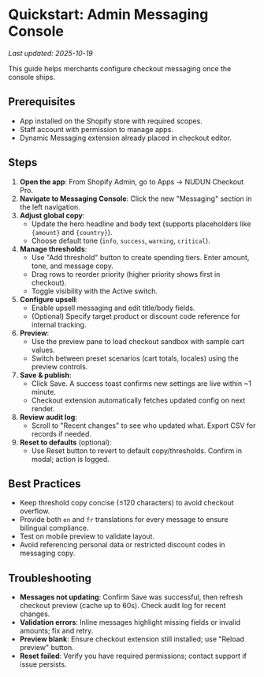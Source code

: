 # Quickstart: Admin Messaging Console

_Last updated: 2025-10-19_

This guide helps merchants configure checkout messaging once the console ships.

## Prerequisites
- App installed on the Shopify store with required scopes.
- Staff account with permission to manage apps.
- Dynamic Messaging extension already placed in checkout editor.

## Steps
1. **Open the app**: From Shopify Admin, go to Apps → NUDUN Checkout Pro.
2. **Navigate to Messaging Console**: Click the new "Messaging" section in the left navigation.
3. **Adjust global copy**:
   - Update the hero headline and body text (supports placeholders like `{amount}` and `{country}`).
   - Choose default tone (`info`, `success`, `warning`, `critical`).
4. **Manage thresholds**:
   - Use "Add threshold" button to create spending tiers. Enter amount, tone, and message copy.
   - Drag rows to reorder priority (higher priority shows first in checkout).
   - Toggle visibility with the Active switch.
5. **Configure upsell**:
   - Enable upsell messaging and edit title/body fields.
   - (Optional) Specify target product or discount code reference for internal tracking.
6. **Preview**:
   - Use the preview pane to load checkout sandbox with sample cart values.
   - Switch between preset scenarios (cart totals, locales) using the preview controls.
7. **Save & publish**:
   - Click Save. A success toast confirms new settings are live within ~1 minute.
   - Checkout extension automatically fetches updated config on next render.
8. **Review audit log**:
   - Scroll to "Recent changes" to see who updated what. Export CSV for records if needed.
9. **Reset to defaults** (optional):
   - Use Reset button to revert to default copy/thresholds. Confirm in modal; action is logged.

## Best Practices
- Keep threshold copy concise (≤120 characters) to avoid checkout overflow.
- Provide both `en` and `fr` translations for every message to ensure bilingual compliance.
- Test on mobile preview to validate layout.
- Avoid referencing personal data or restricted discount codes in messaging copy.

## Troubleshooting
- **Messages not updating**: Confirm Save was successful, then refresh checkout preview (cache up to 60s). Check audit log for recent changes.
- **Validation errors**: Inline messages highlight missing fields or invalid amounts; fix and retry.
- **Preview blank**: Ensure checkout extension still installed; use "Reload preview" button.
- **Reset failed**: Verify you have required permissions; contact support if issue persists.
